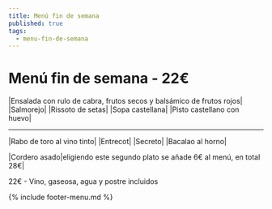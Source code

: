 ```yaml
---
title: Menú fin de semana
published: true
tags:
  - menu-fin-de-semana
---
```


# Menú fin de semana - 22€


|Ensalada con rulo de cabra, frutos secos y balsámico de frutos rojos|
|Salmorejo|
|Rissoto de setas|
|Sopa castellana|
|Pisto castellano con huevo|

------

|Rabo de toro al vino tinto|
|Entrecot|
|Secreto|
|Bacalao al horno|

|Cordero asado|eligiendo este segundo plato se añade 6€ al menú, en total 28€|

22€ - Vino, gaseosa, agua y postre incluidos

{% include footer-menu.md %}
